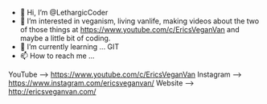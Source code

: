 - 👋 Hi, I’m @LethargicCoder
- 👀 I’m interested in veganism, living vanlife, making videos about the two of those things at https://www.youtube.com/c/EricsVeganVan and maybe a little bit of coding.
- 🌱 I’m currently learning ... GIT
- 📫 How to reach me ...

YouTube --> https://www.youtube.com/c/EricsVeganVan
Instagram --> https://www.instagram.com/ericsveganvan/
Website --> http://ericsveganvan.com/

<!---
LethargicCoder/LethargicCoder is a ✨ special ✨ repository because its `README.md` (this file) appears on your GitHub profile.
You can click the Preview link to take a look at your changes.
--->
